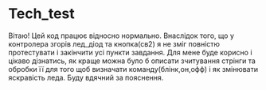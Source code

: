 # Tech_test
Вітаю! 
Цей код працює відносно нормально. Внаслідок того, що у контролера згорів лед_діод та кнопка(св2) я не зміг повністю протестувати і закінчити усі пункти завдання. 
Для мене буде корисно і цікаво дізнатись, як краще можна було б описати зчитування стрінги та обробки її для того щоб визначати команду(блінк,он,офф) і як змінювати яскравість леда. Буду вдячний за пояснення.


